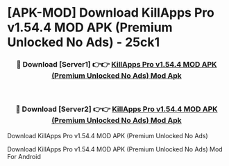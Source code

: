 # [APK-MOD] Download KillApps Pro v1.54.4 MOD APK (Premium Unlocked No Ads) - 25ck1


<div align="center">
<h3>🔴 Download [Server1] 👉👉 <a href="https://apk-comot.site?title=KillApps_Pro_v1.54.4_MOD_APK_(Premium_Unlocked_No_Ads)">KillApps Pro v1.54.4 MOD APK (Premium Unlocked No Ads) Mod Apk</a></h3><br>
<h3>🔴 Download [Server2] 👉👉 <a href="https://apk-comot.site?title=KillApps_Pro_v1.54.4_MOD_APK_(Premium_Unlocked_No_Ads)">KillApps Pro v1.54.4 MOD APK (Premium Unlocked No Ads) Mod Apk</a></h3>
</div>



Download KillApps Pro v1.54.4 MOD APK (Premium Unlocked No Ads) 

Download KillApps Pro v1.54.4 MOD APK (Premium Unlocked No Ads) Mod For Android
